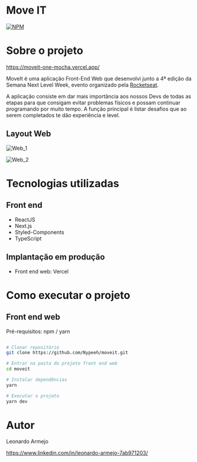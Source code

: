# Move IT

[![NPM](https://img.shields.io/github/license/nypeeh/moveit)](https://github.com/Nypeeh/moveit/blob/main/LICENSE) 

# Sobre o projeto

https://moveit-one-mocha.vercel.app/

MoveIt é uma aplicação Front-End Web que desenvolvi junto a 4ª edição da Semana Next Level Week, evento organizado pela [Rocketseat](https://rocketseat.com.br/ "Site da Rocketseat").

A aplicação consiste em dar mais importância aos nossos Devs de todas as etapas para que consigam evitar problemas físicos e possam continuar programando por muito tempo. A função principal é listar desafios que ao serem completados te dão experiência e level.

## Layout Web
![Web_1](https://user-images.githubusercontent.com/71713087/109844735-2e783580-7c2b-11eb-8739-1ee12d8195e8.png)

![Web_2](https://user-images.githubusercontent.com/71713087/109846534-0d184900-7c2d-11eb-848d-5b67018e59e7.png)



# Tecnologias utilizadas
## Front end

- ReactJS
- Next.js
- Styled-Components
- TypeScript

## Implantação em produção
- Front end web: Vercel

# Como executar o projeto

## Front end web
Pré-requisitos: npm / yarn

```bash

# Clonar repositório
git clone https://github.com/Nypeeh/moveit.git

# Entrar na pasta do projeto front end web
cd moveit

# Instalar dependências
yarn

# Executar o projeto
yarn dev

```


# Autor

Leonardo Armejo

https://www.linkedin.com/in/leonardo-armejo-7ab971203/
